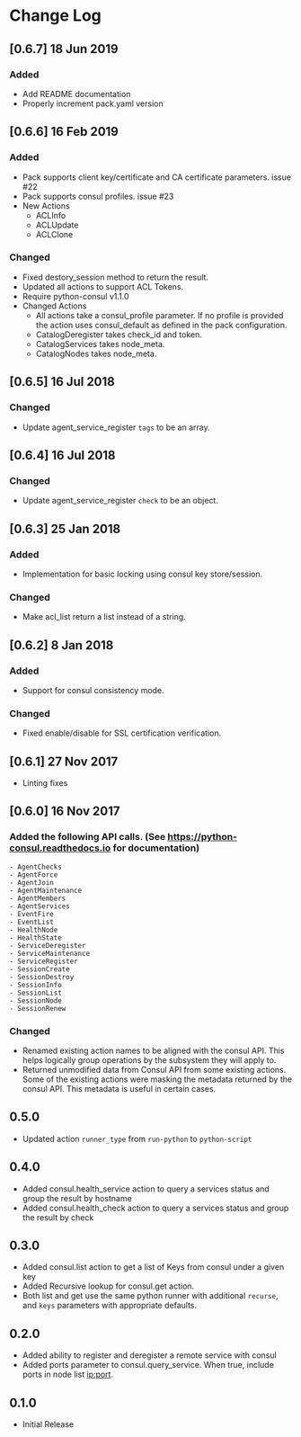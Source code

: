 # Change Log

## [0.6.7] 18 Jun 2019

### Added
  - Add README documentation
  - Properly increment pack.yaml version

## [0.6.6] 16 Feb 2019

### Added
  - Pack supports client key/certificate and CA certificate parameters. issue #22
  - Pack supports consul profiles.  issue #23
  - New Actions
    - ACLInfo
    - ACLUpdate
    - ACLClone

### Changed
  - Fixed destory_session method to return the result.
  - Updated all actions to support ACL Tokens.
  - Require python-consul v1.1.0
  - Changed Actions
    - All actions take a consul_profile parameter.  If no profile is provided the action uses consul_default as defined in the pack configuration.
    - CatalogDeregister takes check_id and token.
    - CatalogServices takes node_meta.
    - CatalogNodes takes node_meta.
    
## [0.6.5] 16 Jul 2018

### Changed
  - Update agent_service_register `tags` to be an array.

## [0.6.4] 16 Jul 2018

### Changed
  - Update agent_service_register `check` to be an object.

## [0.6.3] 25 Jan 2018

### Added
  - Implementation for basic locking using consul key store/session.

### Changed
  - Make acl_list return a list instead of a string.

## [0.6.2]  8 Jan 2018

### Added
  - Support for consul consistency mode.

### Changed
  - Fixed enable/disable for SSL certification verification.

## [0.6.1] 27 Nov 2017

- Linting fixes

## [0.6.0] 16 Nov 2017

### Added the following API calls. (See https://python-consul.readthedocs.io for documentation)
    - AgentChecks
    - AgentForce
    - AgentJoin
    - AgentMaintenance
    - AgentMembers
    - AgentServices
    - EventFire
    - EventList
    - HealthNode
    - HealthState
    - ServiceDeregister
    - ServiceMaintenance
    - ServiceRegister
    - SessionCreate
    - SessionDestroy
    - SessionInfo
    - SessionList
    - SessionNode
    - SessionRenew

### Changed
 - Renamed existing action names to be aligned with the consul API.  This helps logically group
   operations by the subsystem they will apply to.
 - Returned unmodified data from Consul API from some existing actions.  Some of the existing actions
   were masking the metadata returned by the consul API.  This metadata is useful in certain cases.

## 0.5.0

- Updated action `runner_type` from `run-python` to `python-script`

## 0.4.0

 - Added consul.health_service action to query a services status and group the result by hostname
 - Added consul.health_check action to query a services status and group the result by check

## 0.3.0

 - Added consul.list action to get a list of Keys from consul under a given <root> key
 - Added Recursive lookup for consul.get action.
 - Both list and get use the same python runner with additional `recurse`, and `keys`
   parameters with appropriate defaults.

## 0.2.0

 - Added ability to register and deregister a remote service with consul
 - Added ports parameter to consul.query_service. When true, include ports in node list <ip:port>.

## 0.1.0

 - Initial Release
